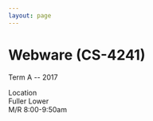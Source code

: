 ```yaml
---
layout: page
---
```


# Webware (CS-4241)

Term A -- 2017 

Location  
Fuller Lower  
M/R 8:00-9:50am  


